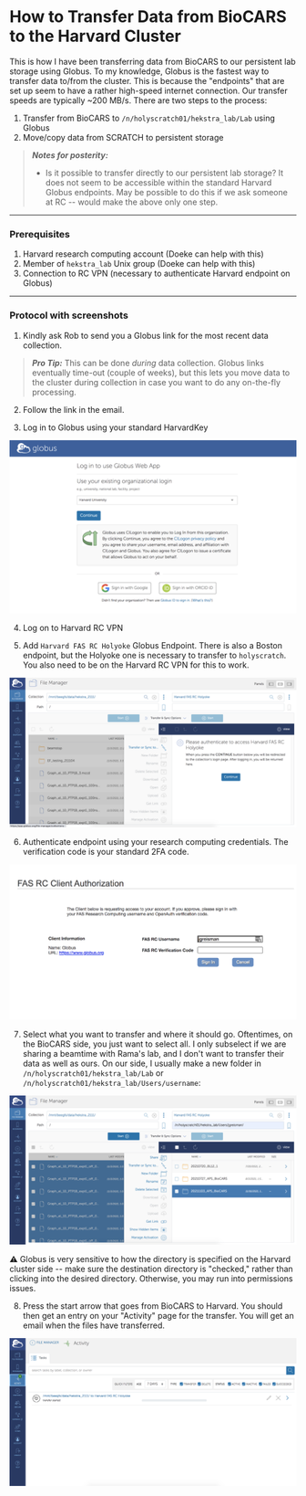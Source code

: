# How to Transfer Data from BioCARS to the Harvard Cluster  

This is how I have been transferring data from BioCARS to our persistent lab storage using Globus. To my knowledge, Globus is the fastest way 
to transfer data to/from the cluster. This is because the "endpoints" that are set up seem to have a rather high-speed internet connection. 
Our transfer speeds are typically ~200 MB/s. There are two steps to the process:

1. Transfer from BioCARS to `/n/holyscratch01/hekstra_lab/Lab` using Globus
2. Move/copy data from SCRATCH to persistent storage

> **_Notes for posterity:_**
> - Is it possible to transfer directly to our persistent lab storage? It does not seem to be accessible within the standard Harvard Globus endpoints.
>  May be possible to do this if we ask someone at RC -- would make the above only one step.

---
### Prerequisites

1. Harvard research computing account (Doeke can help with this)
2. Member of `hekstra_lab` Unix group (Doeke can help with this)
3. Connection to RC VPN (necessary to authenticate Harvard endpoint on Globus)

---
### Protocol with screenshots

1. Kindly ask Rob to send you a Globus link for the most recent data collection. 

> **_Pro Tip:_** This can be done *during* data collection. Globus links
   eventually time-out (couple of weeks), but this lets you move data to the cluster during collection in case you want to do any on-the-fly processing.
   
2. Follow the link in the email. 

3. Log in to Globus using your standard HarvardKey

![Log in using HarvardKey](images/2_globus.png)

4. Log on to Harvard RC VPN

5. Add `Harvard FAS RC Holyoke` Globus Endpoint. There is also a Boston endpoint, but the Holyoke one is necessary to transfer to `holyscratch`.
   You also need to be on the Harvard RC VPN for this to work.
   
![Main Globus Page](images/4_globus.png)

6. Authenticate endpoint using your research computing credentials. The verification code is your standard 2FA code. 

![Authenticate](images/5_globus.png)

7. Select what you want to transfer and where it should go. Oftentimes, on the BioCARS side, you just want to select all. I only subselect if we are sharing
   a beamtime with Rama's lab, and I don't want to transfer their data as well as ours. On our side, I usually make a new folder in 
   `/n/holyscratch01/hekstra_lab/Lab` or `/n/holyscratch01/hekstra_lab/Users/username`:

![Set up transfer](images/7_globus.png)

:warning: Globus is very sensitive to how the directory is specified on the Harvard cluster side -- make sure the destination directory is "checked," rather than clicking into the desired directory. Otherwise, you may run into permissions issues.

8. Press the start arrow that goes from BioCARS to Harvard. You should then get an entry on your "Activity" page for the transfer. 
   You will get an email when the files have transferred.

![Activity](images/8_globus.png)
